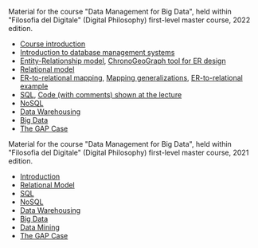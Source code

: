 Material for the course "Data Management for Big Data", held within "Filosofia del Digitale" (Digital Philosophy) first-level master course, 2022 edition.

* [Course introduction](https://github.com/dslab-uniud/teaching/blob/main/courses/Filosofia%20del%20Digitale/Master_Uniud_2022___0___Course_introduction.pdf)
* [Introduction to database management systems](https://github.com/dslab-uniud/teaching/blob/main/courses/Filosofia%20del%20Digitale/Master_Uniud_2022___1___Introduction_to_Databases.pdf)
* [Entity-Relationship model](https://github.com/dslab-uniud/teaching/blob/main/courses/Filosofia%20del%20Digitale/Master_Uniud_2022___2___ER.pdf), [ChronoGeoGraph tool for ER design](https://github.com/dslab-uniud/teaching/blob/main/courses/Data%20Management%20for%20Big%20Data/2021-2022/ChronoGeoGraph_Wrapped.jar)
* [Relational model](https://github.com/dslab-uniud/teaching/blob/main/courses/Filosofia%20del%20Digitale/Master_Uniud_2022___3___Relational_model.pdf)
* [ER-to-relational mapping](https://github.com/dslab-uniud/teaching/blob/main/courses/Filosofia%20del%20Digitale/4%20-%20ER%20to%20relational%20mapping.pdf), [Mapping generalizations](https://github.com/dslab-uniud/teaching/blob/main/courses/Filosofia%20del%20Digitale/4b%20-%20Mapping%20generalizations.pdf), [ER-to-relational example](https://github.com/dslab-uniud/teaching/blob/main/courses/Filosofia%20del%20Digitale/ER%20to%20relational%20mapping%20example.pdf)
* [SQL](https://github.com/dslab-uniud/teaching/blob/main/courses/Filosofia%20del%20Digitale/Master_Uniud_2022___4___SQL.pdf), [Code (with comments) shown at the lecture](https://github.com/dslab-uniud/teaching/blob/main/courses/Filosofia%20del%20Digitale/codice_esempio.sql)
* [NoSQL](https://github.com/dslab-uniud/teaching/blob/main/courses/Filosofia%20del%20Digitale/Master_Uniud_2022___5___NoSQL.pdf)
* [Data Warehousing](https://github.com/dslab-uniud/teaching/blob/main/courses/Filosofia%20del%20Digitale/Master_Uniud_2022___6___Data_Warehousing.pdf)
* [Big Data](https://github.com/dslab-uniud/teaching/blob/main/courses/Filosofia%20del%20Digitale/Master_Uniud_2022___7___Big_Data_and_Analytics.pdf)
* [The GAP Case](https://github.com/dslab-uniud/teaching/blob/main/courses/Filosofia%20del%20Digitale/Master_Uniud_2022___8___The_Gap_Case.pdf)




Material for the course "Data Management for Big Data", held within "Filosofia del Digitale" (Digital Philosophy) first-level master course, 2021 edition.

* [Introduction](https://github.com/dslab-uniud/teaching/blob/main/courses/Filosofia%20del%20Digitale/0%20-%20Introduction.pdf)
* [Relational Model](https://github.com/dslab-uniud/teaching/blob/main/courses/Filosofia%20del%20Digitale/1%20-%20Relational%20Model.pdf)
* [SQL](https://github.com/dslab-uniud/teaching/blob/main/courses/Filosofia%20del%20Digitale/2%20-%20SQL.pdf)
* [NoSQL](https://github.com/dslab-uniud/teaching/blob/main/courses/Filosofia%20del%20Digitale/3%20-%20NoSQL.pdf)
* [Data Warehousing](https://github.com/dslab-uniud/teaching/blob/main/courses/Filosofia%20del%20Digitale/4%20-%20Data%20Warehousing.pdf)
* [Big Data](https://github.com/dslab-uniud/teaching/blob/main/courses/Filosofia%20del%20Digitale/5%20-%20Big%20Data.pdf)
* [Data Mining](https://github.com/dslab-uniud/teaching/blob/main/courses/Filosofia%20del%20Digitale/6%20-%20Data%20Mining.pdf)
* [The GAP Case](https://github.com/dslab-uniud/teaching/blob/main/courses/Filosofia%20del%20Digitale/7%20-%20The%20GAP%20Case.pdf)
